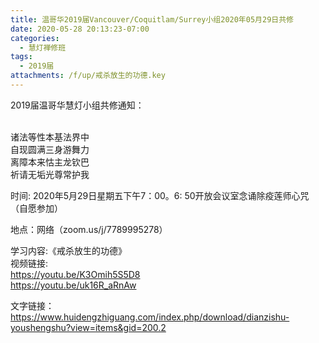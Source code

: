 ```yaml
---
title: 温哥华2019届Vancouver/Coquitlam/Surrey小组2020年05月29日共修
date: 2020-05-28 20:13:23-07:00
categories:
  - 慧灯禅修班
tags:
  - 2019届
attachments: /f/up/戒杀放生的功德.key
---
```

2019届温哥华慧灯小组共修通知：

</br>诸法等性本基法界中 </br>自现圆满三身游舞力 </br>离障本来怙主龙钦巴 </br>祈请无垢光尊常护我

时间: 2020年5月29日星期五下午7：00。6: 50开放会议室念诵除疫莲师心咒（自愿参加）

地点：网络（zoom.us/j/7789995278）

学习内容:《戒杀放生的功德》
</br>视频链接:
</br>https://youtu.be/K3Omih5S5D8
</br>https://youtu.be/uk16R_aRnAw

文字链接：https://www.huidengzhiguang.com/index.php/download/dianzishu-youshengshu?view=items&gid=200.2
